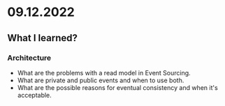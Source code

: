 # 09.12.2022

## What I learned?

### Architecture

- What are the problems with a read model in Event Sourcing.
- What are private and public events and when to use both.
- What are the possible reasons for eventual consistency and when it's acceptable.
  